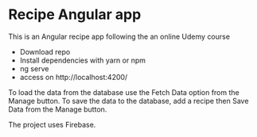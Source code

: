 # Recipe Angular app 
This is an Angular recipe app following the an online Udemy course


- Download repo
- Install dependencies with yarn or npm
- ng serve 
- access on http://localhost:4200/

To load the data from the database use the Fetch Data option from the Manage button.
To save the data to the database, add a recipe then Save Data from the Manage button.

The project uses Firebase.
